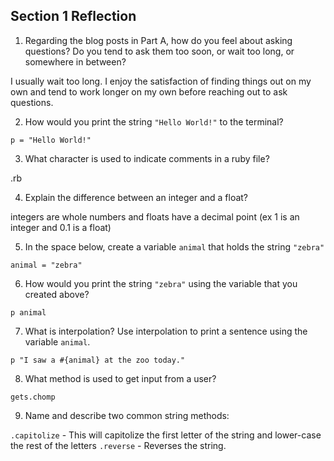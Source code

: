 ## Section 1 Reflection

1. Regarding the blog posts in Part A, how do you feel about asking questions? Do you tend to ask them too soon, or wait too long, or somewhere in between?

I usually wait too long. I enjoy the satisfaction of finding things out on my own and tend to work longer on my own before reaching out to ask questions.

2. How would you print the string `"Hello World!"` to the terminal?

``p = "Hello World!"``

3. What character is used to indicate comments in a ruby file?

.rb

4. Explain the difference between an integer and a float?

integers are whole numbers and floats have a decimal point (ex 1 is an integer and 0.1 is a float)

5. In the space below, create a variable `animal` that holds the string `"zebra"`

``animal = "zebra" ``

6. How would you print the string `"zebra"` using the variable that you created above?

``p animal ``

7. What is interpolation? Use interpolation to print a sentence using the variable `animal`.

``p "I saw a #{animal} at the zoo today."``

8. What method is used to get input from a user?

``gets.chomp``

9. Name and describe two common string methods:

``.capitolize`` - This will capitolize the first letter of the string and lower-case the rest of the letters
``.reverse`` - Reverses the string.
